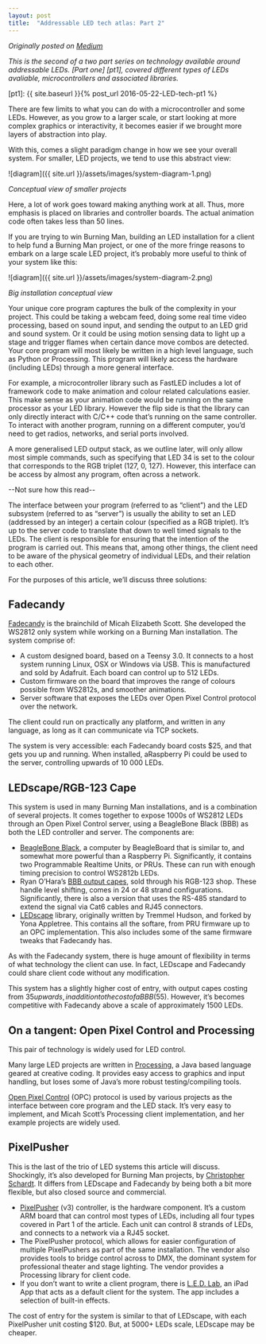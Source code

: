 ```yaml
---
layout: post
title:  "Addressable LED tech atlas: Part 2"
---
```


_Originally posted on [Medium](https://medium.com/@shentian/addressable-led-tech-atlas-part-2-1e40ff501344)_

_This is the second of a two part series on technology available around addressable LEDs. [Part one] [pt1], covered different types of LEDs avaliable, microcontrollers and associated libraries._

[pt1]: {{ site.baseurl }}{% post_url 2016-05-22-LED-tech-pt1 %}

There are few limits to what you can do with a microcontroller and some LEDs. However, as you grow to a larger scale, or start looking at more complex graphics or interactivity, it becomes easier if we brought more layers of abstraction into play.

With this, comes a slight paradigm change in how we see your overall system. For smaller, LED projects, we tend to use this abstract view:

![diagram]({{ site.url }}/assets/images/system-diagram-1.png)

_Conceptual view of smaller projects_

Here, a lot of work goes toward making anything work at all. Thus, more emphasis is placed on libraries and controller boards. The actual animation code often takes less than 50 lines.

If you are trying to win Burning Man, building an LED installation for a client to help fund a Burning Man project, or one of the more fringe reasons to embark on a large scale LED project, it’s probably more useful to think of your system like this:

![diagram]({{ site.url }}/assets/images/system-diagram-2.png)

_Big installation conceptual view_

Your unique core program captures the bulk of the complexity in your project. This could be taking a webcam feed, doing some real time video processing, based on sound input, and sending the output to an LED grid and sound system. Or it could be using motion sensing data to light up a stage and trigger flames when certain dance move combos are detected. Your core program will most likely be written in a high level language, such as Python or Processing. This program will likely access the hardware (including LEDs) through a more general interface.

For example, a microcontroller library such as FastLED includes a lot of framework code to make animation and colour related calculations easier. This make sense as your animation code would be running on the same processor as your LED library. However the flip side is that the library can only directly interact with C/C++ code that’s running on the same controller. To interact with another program, running on a different computer, you’d need to get radios, networks, and serial ports involved.

A more generalised LED output stack, as we outline later, will only allow most simple commands, such as specifying that LED 34 is set to the colour that corresponds to the RGB triplet (127, 0, 127). However, this interface can be access by almost any program, often across a network.

--Not sure how this read--

The interface between your program (referred to as “client”) and the LED subsystem (referred to as “server”) is usually the ability to set an LED (addressed by an integer) a certain colour (specified as a RGB triplet). It’s up to the server code to translate that down to well timed signals to the LEDs. The client is responsible for ensuring that the intention of the program is carried out. This means that, among other things, the client need to be aware of the physical geometry of individual LEDs, and their relation to each other.

For the purposes of this article, we’ll discuss three solutions:

## Fadecandy

[Fadecandy](http://www.misc.name/fadecandy/) is the brainchild of Micah Elizabeth Scott. She developed the WS2812 only system while working on a Burning Man installation. The system comprise of:

* A custom designed board, based on a Teensy 3.0. It connects to a host system running Linux, OSX or Windows via USB. This is manufactured and sold by Adafruit. Each board can control up to 512 LEDs.
* Custom firmware on the board that improves the range of colours possible from WS2812s, and smoother animations.
* Server software that exposes the LEDs over Open Pixel Control protocol over the network.

The client could run on practically any platform, and written in any language, as long as it can communicate via TCP sockets.

The system is very accessible: each Fadecandy board costs $25, and that gets you up and running. When installed, aRaspberry Pi could be used to the server, controlling upwards of 10 000 LEDs.

## LEDscape/RGB-123 Cape

This system is used in many Burning Man installations, and is a combination of several projects. It comes together to expose 1000s of WS2812 LEDs through an Open Pixel Control server, using a BeagleBone Black (BBB) as both the LED controller and server. The components are:

* [BeagleBone Black](https://beagleboard.org/black), a computer by BeagleBoard that is similar to, and somewhat more powerful than a Raspberry Pi. Significantly, it contains two Programmable Realtime Units, or PRUs. These can run with enough timing precision to control WS2812b LEDs.
* Ryan O’Hara’s [BBB output capes](http://rgb-123.com/shop/), sold through his RGB-123 shop. These handle level shifting, comes in 24 or 48 strand configurations. Significantly, there is also a version that uses the RS-485 standard to extend the signal via Cat6 cables and RJ45 connectors.
* [LEDscape](https://github.com/Yona-Appletree/LEDscape) library, originally written by Tremmel Hudson, and forked by Yona Appletree. This contains all the softare, from PRU firmware up to an OPC implementation. This also includes some of the same firmware tweaks that Fadecandy has.

As with the Fadecandy system, there is huge amount of flexibility in terms of what technology the client can use. In fact, LEDscape and Fadecandy could share client code without any modification.

This system has a slightly higher cost of entry, with output capes costing from $35 upwards, in addition to the cost of a BBB ($55). However, it’s becomes competitive with Fadecandy above a scale of approximately 1500 LEDs.

## On a tangent: Open Pixel Control and Processing

This pair of technology is widely used for LED control.

Many large LED projects are written in [Processing](https://processing.org/), a Java based language geared at creative coding. It provides easy access to graphics and input handling, but loses some of Java’s more robust testing/compiling tools.

[Open Pixel Control](http://openpixelcontrol.org/) (OPC) protocol is used by various projects as the interface between core program and the LED stack. It’s very easy to implement, and Micah Scott’s Processing client implementation, and her example projects are widely used.

## PixelPusher

This is the last of the trio of LED systems this article will discuss. Shockingly, it’s also developed for Burning Man projects, by [Christopher Schardt](http://ledlabs.squarespace.com/). It differs from LEDscape and Fadecandy by being both a bit more flexible, but also closed source and commercial.

* [PixelPusher](http://www.heroicrobotics.com/products/pixelpusher) (v3) controller, is the hardware component. It’s a custom ARM board that can control most types of LEDs, including all four types covered in Part 1 of the article. Each unit can control 8 strands of LEDs, and connects to a network via a RJ45 socket.
* The PixelPusher protocol, which allows for easier configuration of multiple PixelPushers as part of the same installation. The vendor also provides tools to bridge control across to DMX, the dominant system for professional theater and stage lighting. The vendor provides a Processing library for client code.
* If you don’t want to write a client program, there is [L.E.D. Lab](https://itunes.apple.com/us/app/l.e.d.-lab/id832042156?mt=8), an iPad App that acts as a default client for the system. The app includes a selection of built-in effects.

The cost of entry for the system is similar to that of LEDscape, with each PixelPusher unit costing $120. But, at 5000+ LEDs scale, LEDscape may be cheaper.

